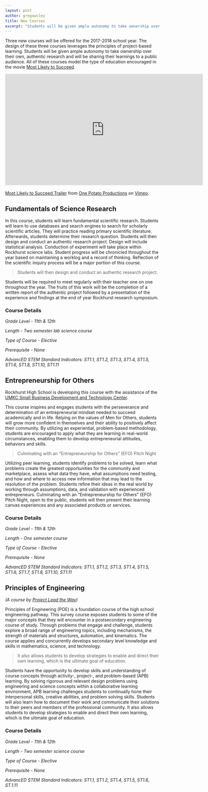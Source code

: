 ```yaml
---
layout: post
author: gregowsley
title: New Courses 
excerpt: "Students will be given ample autonomy to take ownership over their own, authentic research and will be sharing their learnings to a public audience."
---
```


Three new courses will be offered for the 2017-2018 school year. The design of these three courses leverages the principles of project-based learning. Students will be given ample autonomy to take ownership over their own, authentic research and will be sharing their learnings to a public audience. All of these courses model the type of education encouraged in the movie [Most Likely to Succeed](http://steam.rockhursths.edu/2016/10/06/MLTS.html).

<iframe src="https://player.vimeo.com/video/122502930" width="640" height="360" frameborder="0" webkitallowfullscreen mozallowfullscreen allowfullscreen></iframe>
<p><a href="https://vimeo.com/122502930">Most Likely to Succeed Trailer</a> from <a href="https://vimeo.com/user10578118">One Potato Productions</a> on <a href="https://vimeo.com">Vimeo</a>.</p>

## Fundamentals of Science Research

In this course, students will learn fundamental scientific research. Students will learn to use databases and search engines to search for scholarly scientific articles.  They will practice reading primary scientific literature. Afterwards, students determine their research question. Students will then design and conduct an authentic research project. Design will include statistical analysis. Conduction of experiment will take place within Rockhurst science labs. Student progress will be chronicled throughout the year based on maintaining a worklog and a record of thinking. Reflection of the scientific inquiry process will be a major portion of this course. 
<blockquote>Students will then design and conduct an authentic research project.</blockquote>
Students will be required to meet regularly with their teacher one on one throughout the year. The fruits of this work will be the completion of a written report of the authentic project followed by a presentation of the experience and findings at the end of year Rockhurst research symposium.

### Course Details
<i>
Grade Level - 11th & 12th


Length - Two semester lab science course


Type of Course - Elective 


Prerequisite - None


AdvancED STEM Standard Indicators: ST1.1, ST1.2, ST1.3, ST1.4, ST1.5, ST1.6, ST1.8, ST1.10, ST1.11
</i>

## Entrepreneurship for Others

Rockhurst High School is developing this course with the assistance of the [UMKC Small Business Development and Technology Center](http://info.umkc.edu/sbtdc/?doing_wp_cron=1489373947.9933199882507324218750).

<p align="center>
  <img src="/img/UMKC SBTDC.png">
</p>

This course inspires and engages students with the perseverance and determination of an entrepreneurial mindset needed to succeed academically and in life. Relying on the values of Men for Others, students will grow more confident in themselves and their ability to positively affect their community. By utilizing an experiential, problem-based methodology, students are encouraged to apply what they are learning in real-world circumstances, enabling them to develop entrepreneurial attitudes, behaviors and skills.  
<blockquote>Culminating with an “Entrepreneurship for Others” (EFO) Pitch Night</blockquote>
Utilizing peer learning, students identify problems to be solved, learn what problems create the greatest opportunities for the community and marketplace, assess what data they have, what assumptions need testing, and how and where to access new information that may lead to the resolution of the problem.  Students refine their ideas in the real world by working through assumptions, data, and validation with experienced entrepreneurs.  Culminating with an “Entrepreneurship for Others” (EFO) Pitch Night, open to the public, students will then present their learning canvas experiences and any associated products or services.

### Course Details

<i>
Grade Level - 11th & 12th 


Length - One semester course


Type of Course - Elective 


Prerequisite - None


AdvancED STEM Standard Indicators: ST1.1, ST1.2, ST1.3, ST1.4, ST1.5, ST1.6, ST1.7, ST1.8, ST1.10, ST1.11
</i>


## Principles of Engineering 
<i>(A course by [Project Lead the Way](https://www.pltw.org/our-programs/pltw-engineering))</i>

Principles of Engineering (POE) is a foundation course of the high school engineering pathway. This survey course exposes students to some of the major concepts that they will encounter in a postsecondary engineering course of study. Through problems that engage and challenge, students explore a broad range of engineering topics, including mechanisms, the strength of materials and structures, automation, and kinematics. The course applies and concurrently develops secondary level knowledge and skills in mathematics, science, and technology.
<blockquote>It also allows students to develop strategies to enable and direct their own learning, which is the ultimate goal of education.</blockquote>
Students have the opportunity to develop skills and understanding of course concepts through activity-, project-, and problem-based (APB) learning. By solving rigorous and relevant design problems using engineering and science concepts within a collaborative learning environment, APB learning challenges students to continually hone their interpersonal skills, creative abilities, and problem solving skills. Students will also learn how to document their work and communicate their solutions to their peers and members of the professional community. It also allows students to develop strategies to enable and direct their own learning, which is the ultimate goal of education. 



### Course Details

<i>
Grade Level - 11th & 12th 


Length - Two semester science course


Type of Course - Elective 


Prerequisite - None


AdvancED STEM Standard Indicators: ST1.1, ST1.2, ST1.4, ST1.5, ST1.6, ST.1.11
</i>

